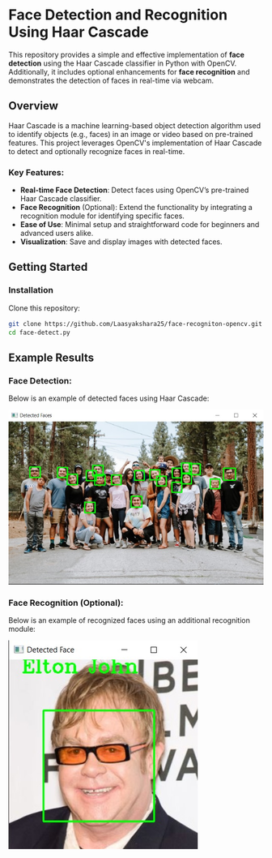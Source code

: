 # Face Detection and Recognition Using Haar Cascade

This repository provides a simple and effective implementation of **face detection** using the Haar Cascade classifier in Python with OpenCV. Additionally, it includes optional enhancements for **face recognition** and demonstrates the detection of faces in real-time via webcam.

## Overview
Haar Cascade is a machine learning-based object detection algorithm used to identify objects (e.g., faces) in an image or video based on pre-trained features. This project leverages OpenCV's implementation of Haar Cascade to detect and optionally recognize faces in real-time. 

### Key Features:
- **Real-time Face Detection**: Detect faces using OpenCV’s pre-trained Haar Cascade classifier.  
- **Face Recognition** (Optional): Extend the functionality by integrating a recognition module for identifying specific faces.  
- **Ease of Use**: Minimal setup and straightforward code for beginners and advanced users alike.  
- **Visualization**: Save and display images with detected faces.  

## Getting Started

### Installation
Clone this repository:
   ```bash
   git clone https://github.com/Laasyakshara25/face-recogniton-opencv.git
   cd face-detect.py
   ```
## Example Results

### Face Detection:
Below is an example of detected faces using Haar Cascade:

![Face Detection Example](https://github.com/Laasyakshara25/face-recogniton-opencv/blob/main/Photos/face-detect.jpg)

### Face Recognition (Optional):
Below is an example of recognized faces using an additional recognition module:

![Face Recognition Example](https://github.com/Laasyakshara25/face-recogniton-opencv/blob/main/Photos/face-recognition.jpg)


